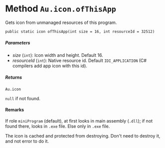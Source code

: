 # Method `Au.icon.ofThisApp`

Gets icon from unmanaged resources of this program.

```
public static icon ofThisApp(int size = 16, int resourceId = 32512)
```

##### Parameters

- *size*  (`int`):
    Icon width and height. Default 16.
- *resourceId*  (`int`):
    Native resource id. Default `IDI_APPLICATION` (C# compilers add app icon with this id).

##### Returns

`Au.icon`

`null` if not found.

#### Remarks

If role `miniProgram` (default), at first looks in main assembly (`.dll`); if not found there, looks in `.exe` file. Else only in `.exe` file.

The icon is cached and protected from destroying. Don't need to destroy it, and not error to do it.
